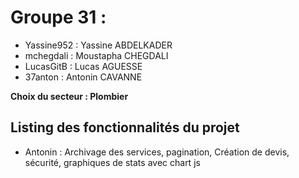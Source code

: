 # Groupe 31 :

- Yassine952 : Yassine ABDELKADER
- mchegdali : Moustapha CHEGDALI
- LucasGitB : Lucas AGUESSE
- 37anton : Antonin CAVANNE

**Choix du secteur : Plombier**

## Listing des fonctionnalités du projet

- Antonin : Archivage des services, pagination, Création de devis, sécurité, graphiques de stats avec chart js
